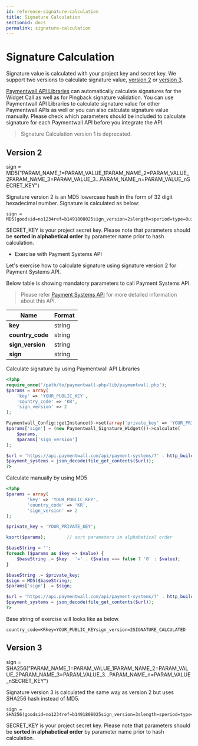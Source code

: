 ```yaml
---
id: reference-signature-calculation
title: Signature Calculation
sectionid: docs
permalink: signature-calculation
---
```


# Signature Calculation

Signature value is calculated with your project key and secret key. 
We support two versions to calculate signature value, [version 2](#version-2) or [version 3](#version-3).

[Paymentwall API Libraries](https://github.com/paymentwall) can automatically calculate signatures for the Widget Call as well as for Pingback signature validation.
You can use Paymentwall API Libraries to calculate signature value for other Paymentwall APIs as well or you can also calculate signature value manually.
Please check which parameters should be included to calculate signature for each Paymentwall API before you integrate the API.
> Signature Calculation version 1 is deprecated.

## Version 2

sign = MD5("PARAM_NAME_1=PARAM_VALUE_1PARAM_NAME_2=PARAM_VALUE_2PARAM_NAME_3=PARAM_VALUE_3...PARAM_NAME_n=PARAM_VALUE_nSECRET_KEY")

Signature version 2 is an MD5 lowercase hash in the form of 32 digit hexadecimal number. Signature is calculated as below:

```
sign = MD5(goodsid=no1234ref=b1491808025sign_version=2slength=speriod=type=0uid=useridSECRET_KEY)
```

SECRET_KEY is your project secret key.
Please note that parameters should be **sorted in alphabetical order** by parameter name prior to hash calculation.


* Exercise with Payment Systems API

Let's exercise how to calculate signature using signature version 2 for Payment Systems API.

Below table is showing mandatory parameters to call Payment Systems API.

> Please refer [Payment Systems API](/API-Reference#section-tools-payment-systems) for more detailed information about this API.

| Name | Format|
|---|---|
|**key**|string|
|**country_code**|string|
|**sign_version**|string|
|**sign**|string|


Calculate signature by using Paymentwall API Libraries
```php
<?php
require_once('/path/to/paymentwall-php/lib/paymentwall.php');
$params = array(
    'key' => 'YOUR_PUBLIC_KEY',
    'country_code' => 'KR',
    'sign_version' => 2
);

Paymentwall_Config::getInstance()->set(array('private_key' => 'YOUR_PRIVATE_KEY'));
$params['sign'] = (new Paymentwall_Signature_Widget())->calculate(
    $params,
    $params['sign_version']
);

$url = 'https://api.paymentwall.com/api/payment-systems/?' . http_build_query($params);
$payment_systems = json_decode(file_get_contents($url));
?>
```

Calculate manually by using MD5
```php
<?php
$params = array(
        'key' => 'YOUR_PUBLIC_KEY',
        'country_code' => 'KR',
        'sign_version' => 2
);

$private_key = 'YOUR_PRIVATE_KEY';

ksort($params);        // sort parameters in alphabetical order

$baseString = '';
foreach ($params as $key => $value) {
    $baseString .= $key . '=' . ($value === false ? '0' : $value);
}

$baseString .= $private_key;
$sign = MD5($baseString);
$params['sign'] .= $sign;

$url = 'https://api.paymentwall.com/api/payment-systems/?' . http_build_query($params);
$payment_systems = json_decode(file_get_contents($url));
?>
```
Base string of exercise will looks like as below.
```
country_code=KRkey=YOUR_PUBLIC_KEYsign_version=2SIGNATURE_CALCULATED
```

## Version 3

sign = SHA256("PARAM_NAME_1=PARAM_VALUE_1PARAM_NAME_2=PARAM_VALUE_2PARAM_NAME_3=PARAM_VALUE_3...PARAM_NAME_n=PARAM_VALUE_nSECRET_KEY")

Signature version 3 is calculated the same way as version 2 but uses SHA256 hash instead of MD5.

```
sign = SHA256(goodsid=no1234ref=b1491808025sign_version=3slength=speriod=type=0uid=useridSECRET_KEY)
```

SECRET_KEY is your project secret key.
Please note that parameters should be **sorted in alphabetical order** by parameter name prior to hash calculation.